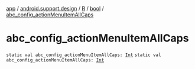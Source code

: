 [app](../../../index.md) / [android.support.design](../../index.md) / [R](../index.md) / [bool](index.md) / [abc_config_actionMenuItemAllCaps](.)

# abc_config_actionMenuItemAllCaps

`static val abc_config_actionMenuItemAllCaps: `[`Int`](https://kotlinlang.org/api/latest/jvm/stdlib/kotlin/-int/index.html)
`static val abc_config_actionMenuItemAllCaps: `[`Int`](https://kotlinlang.org/api/latest/jvm/stdlib/kotlin/-int/index.html)